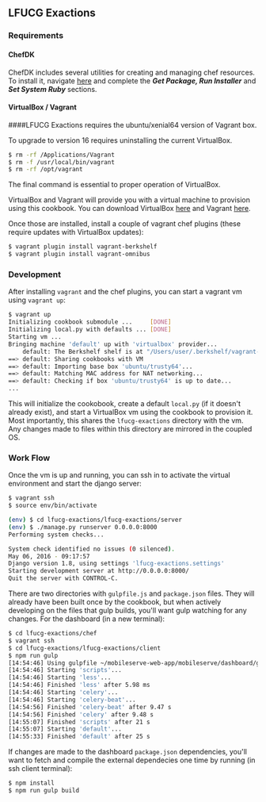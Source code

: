## LFUCG Exactions

### Requirements

#### ChefDK

ChefDK includes several utilities for creating and managing chef resources.  To install it, navigate [here](https://docs.chef.io/install_dk.html#get-package-run-installer) and complete the ___Get Package, Run Installer___ and ___Set System Ruby___ sections.

#### VirtualBox / Vagrant

####LFUCG Exactions requires the ubuntu/xenial64 version of Vagrant box.  

To upgrade to version 16 requires uninstalling the current VirtualBox.

```bash
$ rm -rf /Applications/Vagrant
$ rm -f /usr/local/bin/vagrant
$ rm -rf /opt/vagrant
```

The final command is essential to proper operation of VirtualBox.


VirtualBox and Vagrant will provide you with a virtual machine to provision using this cookbook.  You can download VirtualBox [here](https://www.virtualbox.org/wiki/Downloads) and Vagrant [here](https://www.vagrantup.com/downloads.html).

Once those are installed, install a couple of vagrant chef plugins (these require updates with VirtualBox updates):

```bash
$ vagrant plugin install vagrant-berkshelf
$ vagrant plugin install vagrant-omnibus
```

### Development

After installing `vagrant` and the chef plugins, you can start a vagrant vm using `vagrant up`:

```bash
$ vagrant up
Initializing cookbook submodule ...     [DONE]
Initializing local.py with defaults ... [DONE]
Starting vm ...
Bringing machine 'default' up with 'virtualbox' provider...
    default: The Berkshelf shelf is at "/Users/user/.berkshelf/vagrant-berkshelf/shelves/berkshelf20160506-3919-1cap0ms-default"
==> default: Sharing cookbooks with VM
==> default: Importing base box 'ubuntu/trusty64'...
==> default: Matching MAC address for NAT networking...
==> default: Checking if box 'ubuntu/trusty64' is up to date...
...
```

This will initialize the cookobook, create a default `local.py` (if it doesn't already exist), and start a VirtualBox vm using the cookbook to provision it.  Most importantly, this shares the `lfucg-exactions` directory with the vm.  Any changes made to files within this directory are mirrored in the coupled OS.

### Work Flow

Once the vm is up and running, you can ssh in to activate the virtual environment and start the django server:

```bash
$ vagrant ssh
$ source env/bin/activate
```

```bash
(env) $ cd lfucg-exactions/lfucg-exactions/server
(env) $ ./manage.py runserver 0.0.0.0:8000
Performing system checks...

System check identified no issues (0 silenced).
May 06, 2016 - 09:17:57
Django version 1.8, using settings 'lfucg-exactions.settings'
Starting development server at http://0.0.0.0:8000/
Quit the server with CONTROL-C.
```

There are two directories with `gulpfile.js` and `package.json` files.  They will already have been built once by the cookbook, but when actively developing on the files that gulp builds, you'll want gulp watching for any changes.  For the dashboard (in a new terminal):

```bash
$ cd lfucg-exactions/chef
$ vagrant ssh
$ cd lfucg-exactions/lfucg-exactions/client
$ npm run gulp
[14:54:46] Using gulpfile ~/mobileserve-web-app/mobileserve/dashboard/gulpfile.js
[14:54:46] Starting 'scripts'...
[14:54:46] Starting 'less'...
[14:54:46] Finished 'less' after 5.98 ms
[14:54:46] Starting 'celery'...
[14:54:46] Starting 'celery-beat'...
[14:54:56] Finished 'celery-beat' after 9.47 s
[14:54:56] Finished 'celery' after 9.48 s
[14:55:07] Finished 'scripts' after 21 s
[14:55:07] Starting 'default'...
[14:55:33] Finished 'default' after 25 s
```

If changes are made to the dashboard `package.json` dependencies, you'll want to fetch and compile the external dependecies one time by running (in ssh client terminal):

```bash
$ npm install
$ npm run gulp build
```

